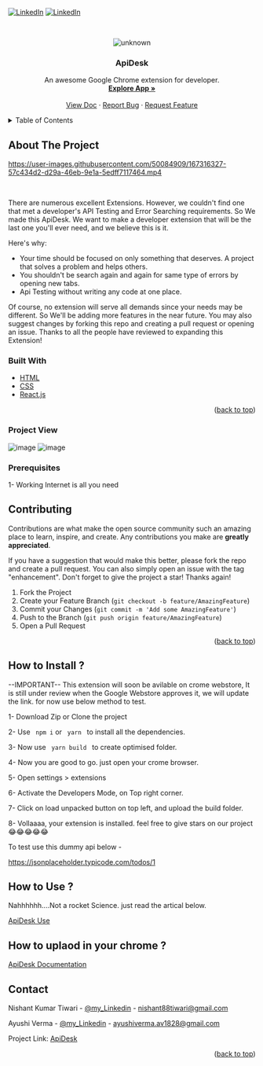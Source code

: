 <div id="top"></div>
<!--
*** Thanks for checking out my Project. If you have a suggestion
*** that would make this better, please fork the repo and create a pull request
*** or simply open an issue with the tag "enhancement".
*** Don't forget to give the project a star!
*** Thanks again! Now go create something AMAZING! :D
-->



<!-- PROJECT SHIELDS -->

[![LinkedIn][linkedin-shield]](https://www.linkedin.com/in/nishant-kumar-tiwari-253a46196/)
[![LinkedIn][linkedin-shield]](https://www.linkedin.com/in/ayushi20-19/)


<!-- PROJECT LOGO -->
<br />
<div align="center">
  
![unknown](https://user-images.githubusercontent.com/50084909/167308472-584e0165-4e3b-4469-9336-a8805b13a000.png)


  <h3 align="center">ApiDesk</h3>

  <p align="center">
    An awesome Google Chrome extension for developer.
    <br />
    <a href="https://github.com/Ayushi20-19/apidesk"><strong>Explore App »</strong></a>
    <br />
    <br />
    <a href="https://docs.google.com/document/d/12CrYQeUzzMQaZh1R7Vi0BBkH7u4JcsnVWIkoj4AnojY/edit?usp=sharing">View Doc</a>
    ·
    <a href="https://github.com/Ayushi20-19/apidesk/issues">Report Bug</a>
    ·
    <a href="https://github.com/Ayushi20-19/apidesk/pulls">Request Feature</a>
  </p>
</div>



<!-- TABLE OF CONTENTS -->
<details>
  <summary>Table of Contents</summary>
  <ol>
    <li>API Testing</li>
    <li>GET request</li>
    <li>POST request</li>
    <li>DELETE request</li>
    <li>StackOverFlow Error Search</li>
    <li>VScode Shortcut Suggestions</li>
    <li>Time</li>
    <li>Simple UI</li>
  </ol>
</details>



<!-- ABOUT THE PROJECT -->
## About The Project



https://user-images.githubusercontent.com/50084909/167316327-57c434d2-d29a-46eb-9e1a-5edff7117464.mp4



<br/>

There are numerous excellent Extensions. However, we couldn't find one that met a developer's API Testing and Error Searching requirements. So We made this ApiDesk. We want to make a developer extension that will be the last one you'll ever need, and we believe this is it.

Here's why:
* Your time should be focused on only something that deserves. A project that solves a problem and helps others.
* You shouldn't be search again and again for same type of errors by opening new tabs.
* Api Testing without writing any code at one place.

Of course, no extension will serve all demands since your needs may be different. So We'll be adding more features in the near future. You may also suggest changes by forking this repo and creating a pull request or opening an issue. Thanks to all the people have reviewed to expanding this Extension!



### Built With


* [HTML](https://www.w3schools.com/html/)
* [CSS](https://www.w3schools.com/css/)
* [React.js](https://reactjs.org/)

<p align="right">(<a href="#top">back to top</a>)</p>



### Project View

![image](https://user-images.githubusercontent.com/50084909/167312882-cc9d7edb-ef69-40e0-8dd5-3f27e39fd0ad.png)
![image](https://user-images.githubusercontent.com/50084909/167312894-d7ec7e04-7ec9-408c-9941-de2606020b47.png)

### Prerequisites

1- Working Internet is all you need





<!-- ROADMAP -->

## Contributing

Contributions are what make the open source community such an amazing place to learn, inspire, and create. Any contributions you make are **greatly appreciated**.

If you have a suggestion that would make this better, please fork the repo and create a pull request. You can also simply open an issue with the tag "enhancement".
Don't forget to give the project a star! Thanks again!

1. Fork the Project
2. Create your Feature Branch (`git checkout -b feature/AmazingFeature`)
3. Commit your Changes (`git commit -m 'Add some AmazingFeature'`)
4. Push to the Branch (`git push origin feature/AmazingFeature`)
5. Open a Pull Request

<p align="right">(<a href="#top">back to top</a>)</p>







<!-- HOW TO INSTALL-->

## How to Install ?

--IMPORTANT-- This extension will soon be avilable on crome webstore, It is still under review when the Google Webstore approves it, we will update the link.
for now use below method to test.

1- Download Zip or Clone the project

2- Use <code> npm i</code> or <code> yarn </code> to install all the dependencies.

3- Now use <code> yarn build </code> to create optimised folder.

4- Now you are good to go. just open your crome browser.

5- Open settings > extensions

6- Activate the Developers Mode, on Top right corner.

7- Click on load unpacked button on top left, and upload the build folder.

8- Vollaaaa, your extension is installed. feel free to give stars on our project 😂😂😂😂😂


To test use this dummy api below -

https://jsonplaceholder.typicode.com/todos/1

## How to Use ?

Nahhhhhh....Not a rocket Science. just read the artical below.

[ApiDesk Use](https://dev.to/ayushi_verma/apidesk-4gef)

## How to uplaod in your chrome ?

[ApiDesk Documentation](https://docs.google.com/document/d/12CrYQeUzzMQaZh1R7Vi0BBkH7u4JcsnVWIkoj4AnojY/edit?usp=sharing)

<!-- CONTACT -->
## Contact

Nishant Kumar Tiwari - [@my_Linkedin](https://www.linkedin.com/in/nishant-kumar-tiwari-253a46196/) - nishant88tiwari@gmail.com 

Ayushi Verma - [@my_Linkedin](https://www.linkedin.com/in/ayushi20-19/) - ayushiverma.av1828@gmail.com

Project Link: [ApiDesk](https://github.com/Ayushi20-19/apidesk)

<p align="right">(<a href="#top">back to top</a>)</p>




<!-- MARKDOWN LINKS & IMAGES -->


[linkedin-shield]: https://img.shields.io/badge/-LinkedIn-black.svg?style=for-the-badge&logo=linkedin&colorB=555



